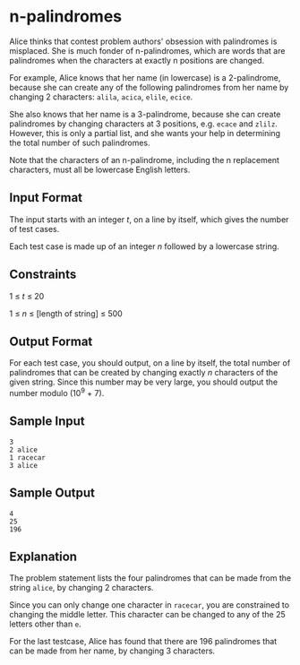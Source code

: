 # n-palindromes

Alice thinks that contest problem authors' obsession with palindromes is misplaced. She is much fonder of n-palindromes, which are words that are palindromes when the characters at exactly n positions are changed.

For example, Alice knows that her name (in lowercase) is a 2-palindrome, because she can create any of the following palindromes from her name by changing 2 characters: `alila`, `acica`, `elile`, `ecice`.

She also knows that her name is a 3-palindrome, because she can create palindromes by changing characters at 3 positions, e.g. `ecace` and `zlilz`. However, this is only a partial list, and she wants your help in determining the total number of such palindromes.

Note that the characters of an n-palindrome, including the n replacement characters, must all be lowercase English letters.

## Input Format

The input starts with an integer *t*, on a line by itself, which gives the number of test cases.

Each test case is made up of an integer *n* followed by a lowercase string.

## Constraints

1 ≤ *t* ≤ 20

1 ≤ *n* ≤ [length of string] ≤ 500

## Output Format

For each test case, you should output, on a line by itself, the total number of palindromes that can be created by changing exactly *n* characters of the given string. Since this number may be very large, you should output the number modulo (10<sup>9</sup> + 7).

## Sample Input
```
3
2 alice
1 racecar
3 alice
```

## Sample Output
```
4
25
196
```

## Explanation

The problem statement lists the four palindromes that can be made from the string `alice`, by changing 2 characters.

Since you can only change one character in `racecar`, you are constrained to changing the middle letter. This character can be changed to any of the 25 letters other than `e`.

For the last testcase, Alice has found that there are 196 palindromes that can be made from her name, by changing 3 characters.

